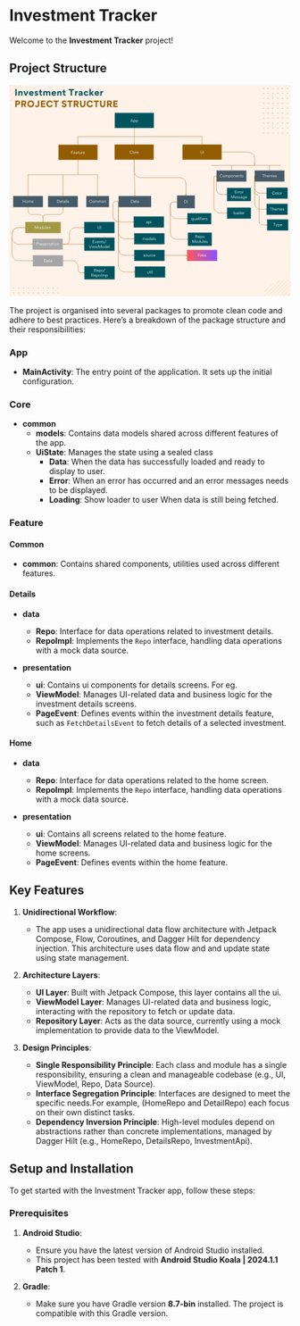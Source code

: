 # Investment Tracker

Welcome to the **Investment Tracker** project!

## Project Structure

![Project Structure Diagram](images/project_structure.png)


The project is organised into several packages to promote clean code and adhere to best practices. Here’s a breakdown of the package structure and their responsibilities:

### App

- **MainActivity**: The entry point of the application. It sets up the initial configuration.

### Core

- **common**
  - **models**: Contains data models shared across different features of the app.
  - **UiState**: Manages the state using a sealed class
    - **Data**: When the data has successfully loaded and ready to display to user.
    - **Error**: When an error has occurred and an error messages needs to be displayed.
    - **Loading**: Show loader to user When data is still being fetched.

### Feature

#### Common

- **common**: Contains shared components, utilities used across different features.

#### Details

- **data**
  - **Repo**: Interface for data operations related to investment details.
  - **RepoImpl**: Implements the `Repo` interface, handling data operations with a mock data source.

- **presentation**
  - **ui**: Contains ui components for details screens. For eg. 
  - **ViewModel**: Manages UI-related data and business logic for the investment details screens.
  - **PageEvent**: Defines events within the investment details feature, such as `FetchDetailsEvent` to fetch details of a selected investment.

#### Home

- **data**
  - **Repo**: Interface for data operations related to the home screen.
  - **RepoImpl**: Implements the `Repo` interface, handling data operations with a mock data source.

- **presentation**
  - **ui**: Contains all screens related to the home feature.
  - **ViewModel**: Manages UI-related data and business logic for the home screens.
  - **PageEvent**: Defines events within the home feature.

## Key Features

1. **Unidirectional Workflow**:
   - The app uses a unidirectional data flow architecture with Jetpack Compose, Flow, Coroutines, and Dagger Hilt for dependency injection. This architecture uses data flow and and update state using state management.

2. **Architecture Layers**:
   - **UI Layer**: Built with Jetpack Compose, this layer contains all the ui.
   - **ViewModel Layer**: Manages UI-related data and business logic, interacting with the repository to fetch or update data.
   - **Repository Layer**: Acts as the data source, currently using a mock implementation to provide data to the ViewModel.

3. **Design Principles**:
   - **Single Responsibility Principle**: Each class and module has a single responsibility, ensuring a clean and manageable codebase (e.g., UI, ViewModel, Repo, Data Source).
   - **Interface Segregation Principle**: Interfaces are designed to meet the specific needs.For example, (HomeRepo and DetailRepo) each focus on their own distinct tasks.
   - **Dependency Inversion Principle**: High-level modules depend on abstractions rather than concrete implementations, managed by Dagger Hilt (e.g., HomeRepo, DetailsRepo, InvestmentApi).

## Setup and Installation

To get started with the Investment Tracker app, follow these steps:

### Prerequisites

1. **Android Studio**:
   - Ensure you have the latest version of Android Studio installed.
   - This project has been tested with **Android Studio Koala | 2024.1.1 Patch 1**.

2. **Gradle**:
   - Make sure you have Gradle version **8.7-bin** installed. The project is compatible with this Gradle version.


